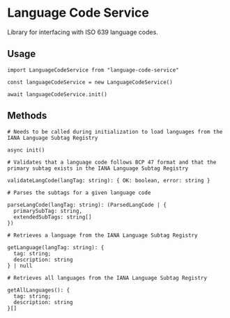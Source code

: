 # Language Code Service

Library for interfacing with ISO 639 language codes.

## Usage

```
import LanguageCodeService from "language-code-service"

const languageCodeService = new LanguageCodeService()

await languageCodeService.init()
```

## Methods

```
# Needs to be called during initialization to load languages from the IANA Language Subtag Registry

async init()
```

```
# Validates that a language code follows BCP 47 format and that the primary subtag exists in the IANA Language Subtag Registry

validateLangCode(langTag: string): { OK: boolean, error: string }
```

```
# Parses the subtags for a given language code

parseLangCode(langTag: string): (ParsedLangCode | {
  primarySubTag: string,
  extendedSubTags: string[]
})
```


```
# Retrieves a language from the IANA Language Subtag Registry

getLanguage(langTag: string): {
  tag: string;
  description: string
} | null
```

```
# Retrieves all languages from the IANA Language Subtag Registry

getAllLanguages(): {
  tag: string;
  description: string
}[]
```
